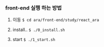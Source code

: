### front-end 실행 하는 방법
1. 이동
`$ cd ara/front-end/study/react_ara`

2. install..
`$ ./0_install.sh`

3. start
`$ ./1_start.sh`
